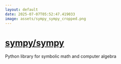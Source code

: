 ```yaml
---
layout: default
date: 2025-07-07T05:52:47.419033
image: assets/sympy_sympy_cropped.png
---
```


# [sympy/sympy](https://github.com/sympy/sympy)

Python library for symbolic math and computer algebra
